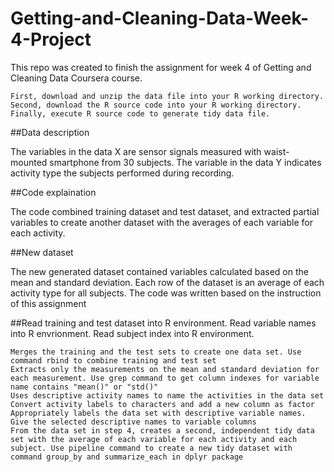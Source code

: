 # Getting-and-Cleaning-Data-Week-4-Project

This repo was created to finish the assignment for week 4 of Getting and Cleaning Data Coursera course.

    First, download and unzip the data file into your R working directory.
    Second, download the R source code into your R working directory.
    Finally, execute R source code to generate tidy data file.

##Data description

The variables in the data X are sensor signals measured with waist-mounted smartphone from 30 subjects. The variable in the data Y indicates activity type the subjects performed during recording.

##Code explaination

The code combined training dataset and test dataset, and extracted partial variables to create another dataset with the averages of each variable for each activity.

##New dataset

The new generated dataset contained variables calculated based on the mean and standard deviation. Each row of the dataset is an average of each activity type for all subjects.
The code was written based on the instruction of this assignment

##Read training and test dataset into R environment. Read variable names into R envrionment. Read subject index into R environment.

    Merges the training and the test sets to create one data set. Use command rbind to combine training and test set
    Extracts only the measurements on the mean and standard deviation for each measurement. Use grep command to get column indexes for variable name contains "mean()" or "std()"
    Uses descriptive activity names to name the activities in the data set Convert activity labels to characters and add a new column as factor
    Appropriately labels the data set with descriptive variable names. Give the selected descriptive names to variable columns
    From the data set in step 4, creates a second, independent tidy data set with the average of each variable for each activity and each subject. Use pipeline command to create a new tidy dataset with command group_by and summarize_each in dplyr package

